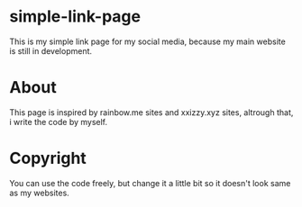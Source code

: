 # simple-link-page
This is my simple link page for my social media, because my main website is still in development.

# About
This page is inspired by rainbow.me sites and xxizzy.xyz sites, altrough that, i write the code by myself.

# Copyright
You can use the code freely, but change it a little bit so it doesn't look same as my websites.

